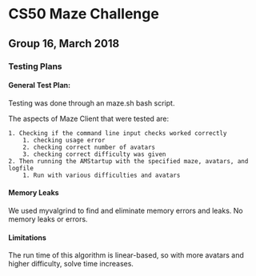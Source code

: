 # CS50 Maze Challenge
## Group 16, March 2018


### Testing Plans

#### General Test Plan:

Testing was done through an maze.sh bash script.

The aspects of Maze Client that were tested are:

	1. Checking if the command line input checks worked correctly
		1. checking usage error
		2. checking correct number of avatars
		3. checking correct difficulty was given	
	2. Then running the AMStartup with the specified maze, avatars, and logfile
		1. Run with various difficulties and avatars


#### Memory Leaks

We used myvalgrind to find and eliminate memory errors and leaks. No memory leaks or errors.

#### Limitations

The run time of this algorithm is linear-based, so with more avatars and higher difficulty, solve time increases.

